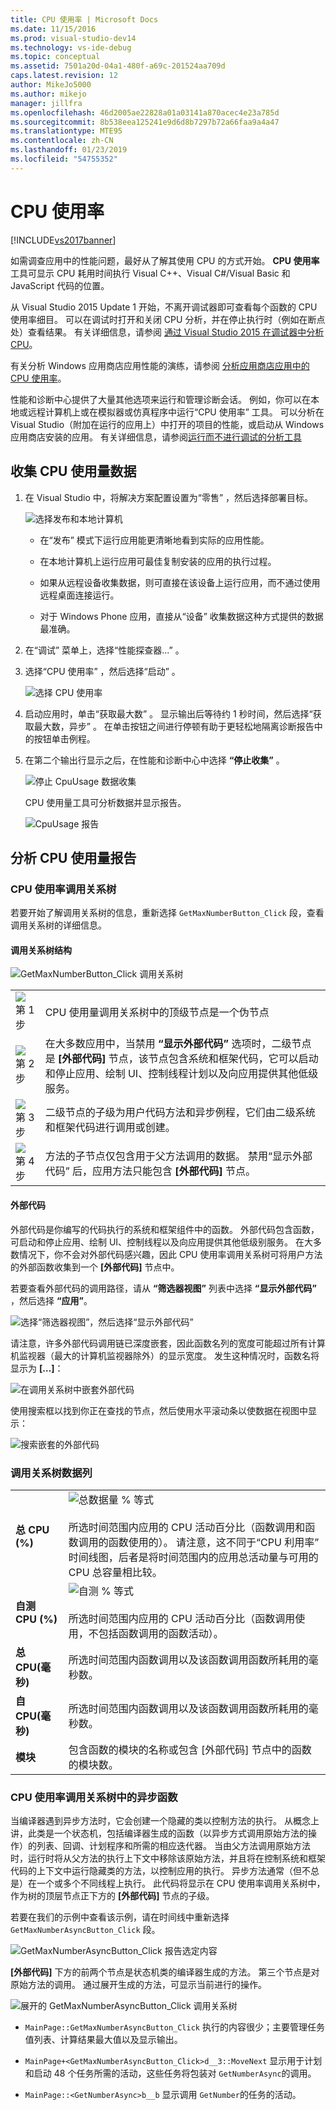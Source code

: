 ```yaml
---
title: CPU 使用率 | Microsoft Docs
ms.date: 11/15/2016
ms.prod: visual-studio-dev14
ms.technology: vs-ide-debug
ms.topic: conceptual
ms.assetid: 7501a20d-04a1-480f-a69c-201524aa709d
caps.latest.revision: 12
author: MikeJo5000
ms.author: mikejo
manager: jillfra
ms.openlocfilehash: 46d2005ae22828a01a03141a870acec4e23a785d
ms.sourcegitcommit: 8b538eea125241e9d6d8b7297b72a66faa9a4a47
ms.translationtype: MTE95
ms.contentlocale: zh-CN
ms.lasthandoff: 01/23/2019
ms.locfileid: "54755352"
---
```

# <a name="cpu-usage"></a>CPU 使用率
[!INCLUDE[vs2017banner](../includes/vs2017banner.md)]

如需调查应用中的性能问题，最好从了解其使用 CPU 的方式开始。 **CPU 使用率** 工具可显示 CPU 耗用时间执行 Visual C++、Visual C#/Visual Basic 和 JavaScript 代码的位置。  
  
 从 Visual Studio 2015 Update 1 开始，不离开调试器即可查看每个函数的 CPU 使用率细目。 可以在调试时打开和关闭 CPU 分析，并在停止执行时（例如在断点处）查看结果。 有关详细信息，请参阅 [通过 Visual Studio 2015 在调试器中分析 CPU](http://blogs.msdn.com/b/visualstudioalm/archive/2015/10/29/profile-your-cpu-in-the-debugger-in-visual-studio-2015.aspx)。  
  
 有关分析 Windows 应用商店应用性能的演练，请参阅 [分析应用商店应用中的 CPU 使用率](https://msdn.microsoft.com/library/windows/apps/dn641982.aspx)。  
  
 性能和诊断中心提供了大量其他选项来运行和管理诊断会话。 例如，你可以在本地或远程计算机上或在模拟器或仿真程序中运行“CPU 使用率”  工具。 可以分析在 Visual Studio（附加在运行的应用上）中打开的项目的性能，或启动从 Windows 应用商店安装的应用。 有关详细信息，请参阅[运行而不进行调试的分析工具](http://msdn.microsoft.com/library/e97ce1a4-62d6-4b8e-a2f7-61576437ff01)  
  
##  <a name="BKMK_Collect_CPU_usage_data"></a> 收集 CPU 使用量数据  
  
1. 在 Visual Studio 中，将解决方案配置设置为“零售”  ，然后选择部署目标。  
  
    ![选择发布和本地计算机](../profiling/media/cpuuse-selectreleaselocalmachine.png "CPUUSE_SelectReleaseLocalMachine")  
  
   -   在“发布”  模式下运行应用能更清晰地看到实际的应用性能。  
  
   -   在本地计算机上运行应用可最佳复制安装的应用的执行过程。  
  
   -   如果从远程设备收集数据，则可直接在该设备上运行应用，而不通过使用远程桌面连接运行。  
  
   -   对于 Windows Phone 应用，直接从“设备”  收集数据这种方式提供的数据最准确。  
  
2. 在“调试”  菜单上，选择“性能探查器...” 。  
  
3. 选择“CPU 使用率”  ，然后选择“启动” 。  
  
    ![选择 CPU 使用率](../profiling/media/cpuuse-lib-choosecpuusage.png "CPUUSE_LIB_ChooseCpuUsage")  
  
4. 启动应用时，单击“获取最大数” 。 显示输出后等待约 1 秒时间，然后选择“获取最大数，异步” 。 在单击按钮之间进行停顿有助于更轻松地隔离诊断报告中的按钮单击例程。  
  
5. 在第二个输出行显示之后，在性能和诊断中心中选择 **“停止收集”** 。  
  
   ![停止 CpuUsage 数据收集](../profiling/media/cpu-use-wt-stopcollection.png "CPU_USE_WT_StopCollection")  
  
   CPU 使用量工具可分析数据并显示报告。  
  
   ![CpuUsage 报告](../profiling/media/cpu-use-wt-report.png "CPU_USE_WT_Report")  
  
## <a name="analyze-the-cpu-usage-report"></a>分析 CPU 使用量报告  
  
###  <a name="BKMK_The_CPU_Usage_call_tree"></a> CPU 使用率调用关系树  
 若要开始了解调用关系树的信息，重新选择 `GetMaxNumberButton_Click` 段，查看调用关系树的详细信息。  
  
####  <a name="BKMK_Call_tree_structure"></a>调用关系树结构  
 ![GetMaxNumberButton_Click 调用关系树](../profiling/media/cpu-use-wt-getmaxnumbercalltree-annotated.png "CPU_USE_WT_GetMaxNumberCallTree_annotated")  
  
|||  
|-|-|  
|![第 1 步](../profiling/media/procguid-1.png "ProcGuid_1")|CPU 使用量调用关系树中的顶级节点是一个伪节点|  
|![第 2 步](../profiling/media/procguid-2.png "ProcGuid_2")|在大多数应用中，当禁用 **“显示外部代码”** 选项时，二级节点是 **[外部代码]** 节点，该节点包含系统和框架代码，它可以启动和停止应用、绘制 UI、控制线程计划以及向应用提供其他低级服务。|  
|![第 3 步](../profiling/media/procguid-3.png "ProcGuid_3")|二级节点的子级为用户代码方法和异步例程，它们由二级系统和框架代码进行调用或创建。|  
|![第 4 步](../profiling/media/procguid-4.png "ProcGuid_4")|方法的子节点仅包含用于父方法调用的数据。 禁用“显示外部代码”  后，应用方法只能包含 **[外部代码]** 节点。|  
  
####  <a name="BKMK_External_Code"></a> 外部代码  
 外部代码是你编写的代码执行的系统和框架组件中的函数。 外部代码包含函数，可启动和停止应用、绘制 UI、控制线程以及向应用提供其他低级别服务。 在大多数情况下，你不会对外部代码感兴趣，因此 CPU 使用率调用关系树可将用户方法的外部函数收集到一个 **[外部代码]** 节点中。  
  
 若要查看外部代码的调用路径，请从 **“筛选器视图”** 列表中选择 **“显示外部代码”** ，然后选择 **“应用”**。  
  
 ![选择“筛选器视图”，然后选择“显示外部代码”](../profiling/media/cpu-use-wt-filterview.png "CPU_USE_WT_FilterView")  
  
 请注意，许多外部代码调用链已深度嵌套，因此函数名列的宽度可能超过所有计算机监视器（最大的计算机监视器除外）的显示宽度。 发生这种情况时，函数名将显示为 **[…]**：  
  
 ![在调用关系树中嵌套外部代码](../profiling/media/cpu-use-wt-showexternalcodetoowide.png "CPU_USE_WT_ShowExternalCodeTooWide")  
  
 使用搜索框以找到你正在查找的节点，然后使用水平滚动条以使数据在视图中显示：  
  
 ![搜索嵌套的外部代码](../profiling/media/cpu-use-wt-showexternalcodetoowide-found.png "CPU_USE_WT_ShowExternalCodeTooWide_Found")  
  
###  <a name="BKMK_Call_tree_data_columns"></a>调用关系树数据列  
  
|||  
|-|-|  
|**总 CPU (%)**|![总数据量 % 等式](../profiling/media/cpu-use-wt-totalpercentequation.png "CPU_USE_WT_TotalPercentEquation")<br /><br /> 所选时间范围内应用的 CPU 活动百分比（函数调用和函数调用的函数使用的）。 请注意，这不同于“CPU 利用率”  时间线图，后者是将时间范围内的应用总活动量与可用的 CPU 总容量相比较。|  
|**自测 CPU (%)**|![自测 % 等式](../profiling/media/cpu-use-wt-selflpercentequation.png "CPU_USE_WT_SelflPercentEquation")<br /><br /> 所选时间范围内应用的 CPU 活动百分比（函数调用使用，不包括函数调用的函数活动）。|  
|**总 CPU(毫秒)**|所选时间范围内函数调用以及该函数调用函数所耗用的毫秒数。|  
|**自 CPU(毫秒)**|所选时间范围内函数调用以及该函数调用函数所耗用的毫秒数。|  
|**模块**|包含函数的模块的名称或包含 [外部代码] 节点中的函数的模块数。|  
  
###  <a name="BKMK_Asynchronous_functions_in_the_CPU_Usage_call_tree"></a> CPU 使用率调用关系树中的异步函数  
 当编译器遇到异步方法时，它会创建一个隐藏的类以控制方法的执行。 从概念上讲，此类是一个状态机，包括编译器生成的函数（以异步方式调用原始方法的操作）的列表、回调、计划程序和所需的相应迭代器。 当由父方法调用原始方法时，运行时将从父方法的执行上下文中移除该原始方法，并且将在控制系统和框架代码的上下文中运行隐藏类的方法，以控制应用的执行。 异步方法通常（但不总是）在一个或多个不同线程上执行。 此代码将显示在 CPU 使用率调用关系树中，作为树的顶层节点正下方的 **[外部代码]** 节点的子级。  
  
 若要在我们的示例中查看该示例，请在时间线中重新选择 `GetMaxNumberAsyncButton_Click` 段。  
  
 ![GetMaxNumberAsyncButton_Click 报告选定内容](../profiling/media/cpu-use-wt-getmaxnumberasync-selected.png "CPU_USE_WT_GetMaxNumberAsync_Selected")  
  
 **[外部代码]** 下方的前两个节点是状态机类的编译器生成的方法。 第三个节点是对原始方法的调用。 通过展开生成的方法，可显示当前进行的操作。  
  
 ![展开的 GetMaxNumberAsyncButton_Click 调用关系树](../profiling/media/cpu-use-wt-getmaxnumberasync-expandedcalltree.png "CPU_USE_WT_GetMaxNumberAsync_ExpandedCallTree")  
  
-   `MainPage::GetMaxNumberAsyncButton_Click` 执行的内容很少；主要管理任务值列表、计算结果最大值以及显示输出。  
  
-   `MainPage+<GetMaxNumberAsyncButton_Click>d__3::MoveNext` 显示用于计划和启动 48 个任务所需的活动，这些任务将包装对 `GetNumberAsync`的调用。  
  
-   `MainPage::<GetNumberAsync>b__b` 显示调用 `GetNumber`的任务的活动。
